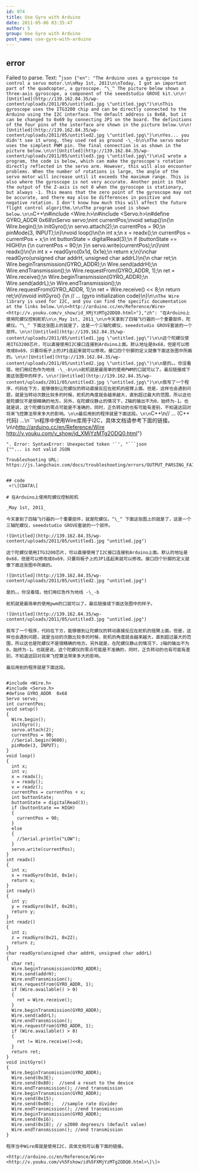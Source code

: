 ```yaml
---
id: 974
title: Use Gyro with Arduino
date: 2011-05-06 03:35:47
author: 5
group: Use Gyro with Arduino
post_name: use-gyro-with-arduino
---
```


## error
Failed to parse. Text: "```json
{"en": "The Arduino uses a gyroscope to control a servo motor.\n\nMay 1st, 2011\n\nToday, I got an important part of the quadcopter, a gyroscope. ^\_^ The picture below shows a three-axis gyroscope, a component of the seeedstudio GROVE kit.\n\n![Untitled](http://139.162.84.35/wp-content/uploads/2011/05/untitled1.jpg \"untitled.jpg\")\n\nThis gyroscope uses the ITG3200 chip and can be directly connected to the Arduino using the I2C interface. The default address is 0x68, but it can be changed to 0x69 by connecting JP1 on the board. The definitions of the four pins of the interface are shown in the picture below.\n\n![Untitled](http://139.162.84.35/wp-content/uploads/2011/05/untitled2.jpg \"untitled.jpg\")\n\nYes... you didn't see it wrong, they used red as ground -\_-b\n\nThe servo motor uses the simplest PWM pin. The final connection is as shown in the picture below.\n\n![Untitled](http://139.162.84.35/wp-content/uploads/2011/05/untitled3.jpg \"untitled.jpg\")\n\nI wrote a program, the code is below, which can make the gyroscope's rotation directly reflected in the servo arm. However, this will also encounter problems. When the number of rotations is large, the angle of the servo motor will increase until it exceeds the maximum range. This is also where the gyroscope is not very accurate. Another point is that the output of the Z-axis is not 0 when the gyroscope is stationary, but always -1. This means that the zero point of the gyroscope may not be accurate, and there may also be differences in positive and negative rotation. I don't know how much this will affect the future flight control algorithm.\n\nThe program used is shown below.\n\n```C++\n#include <Wire.h>\n#include <Servo.h>\n#define GYRO_ADDR  0x68\nServo servo;\nint currentPos;\nvoid setup()\n{\n  Wire.begin();\n  initGyro();\n  servo.attach(2);\n  currentPos = 90;\n  pinMode(3, INPUT);\n}\nvoid loop()\n{\n  int x;\n  x = readx();\n  currentPos = currentPos + x;\n  int buttonState = digitalRead(3);\n  if (buttonState == HIGH)\n  {\n    currentPos = 90;\n  }\n  servo.write(currentPos);\n}\nint readx()\n{\n  int x = readGyro(0x1d, 0x1e);\n  return x;\n}\nchar readGyro(unsigned char addrH, unsigned char addrL)\n{\n  char ret;\n  Wire.beginTransmission(GYRO_ADDR);\n  Wire.send(addrH);\n  Wire.endTransmission();\n  Wire.requestFrom(GYRO_ADDR, 1);\n  ret = Wire.receive();\n  Wire.beginTransmission(GYRO_ADDR);\n  Wire.send(addrL);\n  Wire.endTransmission();\n  Wire.requestFrom(GYRO_ADDR, 1);\n  ret = Wire.receive() << 8;\n  return ret;\n}\nvoid initGyro() {\n  // ... (gyro initialization code)\n}\n```\nThe Wire library is used for I2C, and you can find the specific documentation at the links below.\n\n<http://arduino.cc/en/Reference/Wire> <http://v.youku.com/v_show/id_XMjYzMTg2ODQ0.html>"},"zh": "在Arduino上使用陀螺仪控制舵机\n\n_May 1st, 2011_\n\n今天拿到了四轴飞行器的一个重要部件，陀螺仪。^\_^ 下面这张图上的就是了，这是一个三轴陀螺仪，seeedstudio GROVE套装的一个部件。\n\n![Untitled](http://139.162.84.35/wp-content/uploads/2011/05/untitled1.jpg \"untitled.jpg\")\n\n这个陀螺仪使用ITG3200芯片，可以直接使用I2C接口连接到Arduino上面。默认地址是0x68，但是可以修改成0x69，只要将板子上的JP1连起来就可以修改。接口四个针脚的定义就像下面这张图中所画的。\n\n![Untitled](http://139.162.84.35/wp-content/uploads/2011/05/untitled2.jpg \"untitled.jpg\")\n\n是的。。你没看错，他们用红色作为地线 -\_-b\n\n舵机就是最简单的使用PWM的口就可以了。最后链接成下面这张图中的样子。\n\n![Untitled](http://139.162.84.35/wp-content/uploads/2011/05/untitled3.jpg \"untitled.jpg\")\n\n我写了一个程序，代码在下方，能够做到让陀螺仪的转动直接反应在舵机的摇臂上面。但是，这样也会遇到问题，就是当转动次数比较多的时候，舵机的角度就会越来越大，直到超过最大的范围，所以这也是陀螺仪不是很精确的地方。另外，在陀螺仪静止的情况下，Z轴的输出不为0，始终为-1。也就是说，这个陀螺仪的零点可能是不准确的，同时，正负转动的也有可能有差别，不知道这回对将来飞控算法带来多大的影响。\n\n最后用到的程序就是下面这段。\n\n```C++\n// ... (C++ 代码) ...\n```\n程序中使用Wire库用于I2C，具体文档请参考下面的链接。\n\n<http://arduino.cc/en/Reference/Wire> <http://v.youku.com/v_show/id_XMjYzMTg2ODQ0.html>"}
```
". Error: SyntaxError: Unexpected token '`', "```json
{""... is not valid JSON

Troubleshooting URL: https://js.langchain.com/docs/troubleshooting/errors/OUTPUT_PARSING_FAILURE/


## code
 <!\[CDATA\[

# 在Arduino上使用陀螺仪控制舵机

_May 1st, 2011_ 

今天拿到了四轴飞行器的一个重要部件，就是陀螺仪。^\_^ 下面这张图上的就是了，这是一个三轴陀螺仪，seeedstudio GROVE套装的一个部件。

![Untitled](http://139.162.84.35/wp-content/uploads/2011/05/untitled1.jpg "untitled.jpg") 

这个陀螺仪使用ITG3200芯片，可以直接使用了I2C接口连接到Arduino上面。默认的地址是0x68，但是可以修改成0x69，只要将板子上的JP1连起来就可以修改。接口四个针脚的定义就像下面这张图中所画的。

![Untitled](http://139.162.84.35/wp-content/uploads/2011/05/untitled2.jpg "untitled.jpg") 

是的。。你没看错，他们用红色作为地线 -\_-b

舵机就是最简单的使用pwm的口就可以了。最后链接成下面这张图中的样子。

![Untitled](http://139.162.84.35/wp-content/uploads/2011/05/untitled3.jpg "untitled.jpg") 

我写了一个程序，代码在下方，能够做到让陀螺仪的转动直接反应在舵机的摇臂上面。但是，这样也会遇到问题，就是当动的次数比较多的时候，舵机的角度就会越来越大，直到超过最大的范围，所以这也是陀螺仪不是很精确的地方。另外就是，在陀螺仪静止的情况下，z轴的输出不为0，始终为-1。也就是说，这个陀螺仪的零点可能是不准确的，同时，正负转动的也有可能有差别，不知道这回对将来飞控算法带来多大的影响。

最后用到的程序就是下面这段。


#include <Wire.h>
#include <Servo.h>
#define GYRO_ADDR  0x68
Servo servo;
int currentPos;
void setup()
{
  Wire.begin();
  initGyro();
  servo.attach(2);
  currentPos = 90;
  //Serial.begin(9600);
  pinMode(3, INPUT);
}
void loop()
{
  int x;
  int v;
  x = readx();
  v = ready();
  v = readz();
  currentPos = currentPos + x;
  int buttonState;
  buttonState = digitalRead(3);
  if (buttonState == HIGH)
  {
    currentPos = 90;
  }
  else
  {
    //Serial.println("LOW");
  }
  servo.write(currentPos);
}
int readx()
{
  int x;
  x = readGyro(0x1d, 0x1e);
  return x;
}
int ready()
{
  int y;
  y = readGyro(0x1f, 0x20);
  return y;
}
int readz()
{
  int z;
  z = readGyro(0x21, 0x22);
  return z;
}
char readGyro(unsigned char addrH, unsigned char addrL)
{
  char ret;
  Wire.beginTransmission(GYRO_ADDR);
  Wire.send(addrH);
  Wire.endTransmission();
  Wire.requestFrom(GYRO_ADDR, 1);
  if (Wire.available() > 0)
  {
    ret = Wire.receive();
  }
  Wire.beginTransmission(GYRO_ADDR);
  Wire.send(addrL);
  Wire.endTransmission();
  Wire.requestFrom(GYRO_ADDR, 1);
  if (Wire.available() > 0)
  {
    ret != Wire.receive()<<8;
  }
  return ret;
}
void initGyro()
{
  Wire.beginTransmission(GYRO_ADDR);
  Wire.send(0x3E);
  Wire.send(0x80);  //send a reset to the device
  Wire.endTransmission(); //end transmission
  Wire.beginTransmission(GYRO_ADDR);
  Wire.send(0x15);
  Wire.send(0x00);   //sample rate divider
  Wire.endTransmission(); //end transmission
  Wire.beginTransmission(GYRO_ADDR);
  Wire.send(0x16);
  Wire.send(0x18); // ±2000 degrees/s (default value)
  Wire.endTransmission(); //end transmission
}

程序当中Wire库就是使用I2C，具体文档可以看下面的链接。

<http://arduino.cc/en/Reference/Wire> <http://v.youku.com/v%5Fshow/id%5FXMjYzMTg2ODQ0.html>\]\]> 
